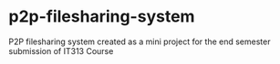# p2p-filesharing-system
P2P filesharing system created as a mini project for the end semester submission of IT313 Course
